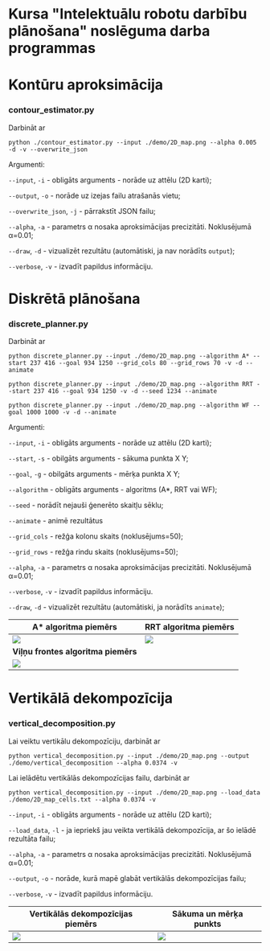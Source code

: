 # Kursa "Intelektuālu robotu darbību plānošana" noslēguma darba programmas

# Kontūru aproksimācija
### contour_estimator.py

Darbināt ar
```
python ./contour_estimator.py --input ./demo/2D_map.png --alpha 0.005 -d -v --overwrite_json
```
Argumenti:

```--input```, ```-i``` - obligāts arguments - norāde uz attēlu (2D karti);

```--output```, ```-o``` - norāde uz izejas failu atrašanās vietu;

```--overwrite_json```, ```-j``` - pārrakstīt JSON failu;

```--alpha```, ```-a``` - parametrs α nosaka aproksimācijas precizitāti. Noklusējumā α=0.01;

```--draw```, ```-d``` - vizualizēt rezultātu (automātiski, ja nav norādīts ```output```);

```--verbose```, ```-v``` - izvadīt papildus informāciju.

# Diskrētā plānošana
### discrete_planner.py

Darbināt ar
```
python discrete_planner.py --input ./demo/2D_map.png --algorithm A* --start 237 416 --goal 934 1250 --grid_cols 80 --grid_rows 70 -v -d --animate
```
```
python discrete_planner.py --input ./demo/2D_map.png --algorithm RRT --start 237 416 --goal 934 1250 -v -d --seed 1234 --animate
```
```
python discrete_planner.py --input ./demo/2D_map.png --algorithm WF --goal 1000 1000 -v -d --animate
```

Argumenti:

```--input```, ```-i``` - obligāts arguments - norāde uz attēlu (2D karti);

```--start```, ```-s``` - obilgāts arguments - sākuma punkta X Y;

```--goal```, ```-g``` - obilgāts arguments - mērķa punkta X Y;

```--algorithm``` - obligāts arguments - algoritms (A*, RRT vai WF);

```--seed``` - norādīt nejauši ģenerēto skaitļu sēklu;

```--animate``` - animē rezultātus

```--grid_cols``` - režģa kolonu skaits (noklusējums=50);

```--grid_rows``` - režģa rindu skaits (noklusējums=50);

```--alpha```, ```-a``` - parametrs α nosaka aproksimācijas precizitāti. Noklusējumā α=0.01;

```--verbose```, ```-v``` - izvadīt papildus informāciju.

```--draw```, ```-d``` - vizualizēt rezultātu (automātiski, ja norādīts ```animate```);


| A* algoritma piemērs      | RRT algoritma piemērs | 
|---------------------------|---------------------------|
| ![](assets/A_star_repeat.gif) | ![](assets/RRT_repeat.gif) |
| <b>Viļņu frontes algoritma piemērs<b> |
 ![](assets/WF_repeat.gif) |



# Vertikālā dekompozīcija
### vertical_decomposition.py

Lai veiktu vertikālu dekompozīciju, darbināt ar
```
python vertical_decomposition.py --input ./demo/2D_map.png --output ./demo/vertical_decomposition --alpha 0.0374 -v
```
Lai ielādētu vertikālās dekompozīcijas failu, darbināt ar
```
python vertical_decomposition.py --input ./demo/2D_map.png --load_data ./demo/2D_map_cells.txt --alpha 0.0374 -v
```

```--input```, ```-i``` - obligāts arguments - norāde uz attēlu (2D karti);

```--load_data```, ```-l``` - ja iepriekš jau veikta vertikālā dekompozīcija, ar šo ielādē rezultāta failu;

```--alpha```, ```-a``` - parametrs α nosaka aproksimācijas precizitāti. Noklusējumā α=0.01;

```--output```, ```-o``` - norāde, kurā mapē glabāt vertikālās dekompozīcijas failu;

```--verbose```, ```-v``` - izvadīt papildus informāciju.

| Vertikālās dekompozīcijas piemērs | Sākuma un mērķa punkts |
|-----------------------------------|------------------------|
| ![](assets/VD_repeat.gif) | ![](assets/VD_start_goal.png) |